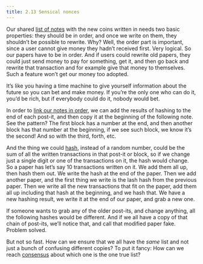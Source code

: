 ```yaml
---
title: 2.13 Sensical nonces
---
```

Our shared [list of notes](2.10-money_ledger.md) with the new coins written in needs two basic properties: they should be in order, and once we write on them, they shouldn’t be possible to rewrite. Why? Well, the order part is important, since a user cannot give money they hadn’t received first. Very logical. So our papers have to be in order. And if users could rewrite old papers, they could just send money to pay for something, get it, and then go back and rewrite that transaction and for example give that money to themselves. Such a feature won’t get our money too adopted.

It’s like you having a time machine to give yourself information about the future so you can bet and make money. If you’re the only one who can do it, you’d be rich, but if everybody could do it, nobody would bet.

In order to [link our notes in order](2.11-blockchain.md), we can add the results of hashing to the end of each post-it, and then copy it at the beginning of the following note. See the pattern? The first block has a number at the end, and then another block has that number at the beginning, if we see such block, we know it’s the second! And so with the third, forth, etc.

And the thing we could [hash](2.12-hashes.md), instead of a random number, could be the sum of all the written transactions in that post-it or block, so if we change just a single digit or one of the transactions on it, the hash would change. So a paper has let’s say 10 transactions written on it. We add them all up, then hash them out. We write the hash at the end of the paper. Then we add another paper, and the first thing we write is the lash hash from the previous paper. Then we write all the new transactions that fit on the paper, add them all up including that hash at the beginning, and we hash that. We have a new hashing result, we write it at the end of our paper, and grab a new one.

If someone wants to grab any of the older post-its, and change anything, all the following hashes would be different. And if we all have a copy of that chain of post-its, we’ll notice that, and call that modified paper fake. Problem solved.

But not so fast. How can we ensure that we all have the *same* list and not just a bunch of confusing different copies? To put it fancy: How can we reach [consensus](2.24-consensus.md) about which one is the one true list?